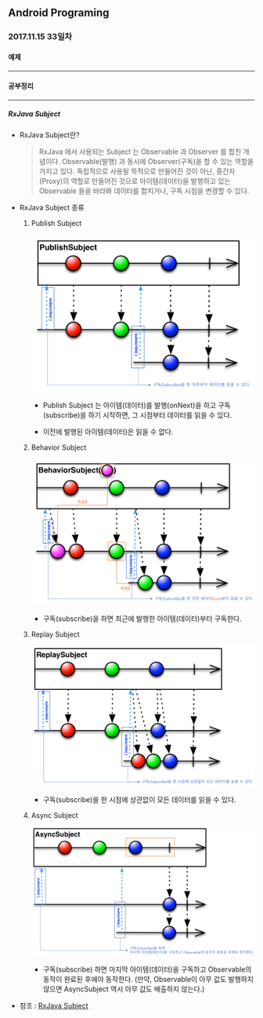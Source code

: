 Android Programing
----------------------------------------------------
### 2017.11.15 33일차

#### 예제
____________________________________________________

#### 공부정리
____________________________________________________

##### __RxJava Subject__

- RxJava Subject란?

  > RxJava 에서 사용되는 Subject 는 Observable 과 Observer 를 합친 개념이다. Observable(발행) 과 동시에 Observer(구독)을 할 수 있는 역할을 가지고 있다. 독립적으로 사용될 목적으로 만들어진 것이 아닌, 중간자(Proxy)의 역할로 만들어진 것으로 아이템(데이터)을 발행하고 있는 Observable 들을 바라봐 데이터를 합치거나, 구독 시점을 변경할 수 있다.

- RxJava Subject 종류

  1. Publish Subject

      ![Publish Subject](https://github.com/Hooooong/DAY40_RxJava3/blob/master/image/PublishSubject.png)

      - Publish Subject 는 아이템(데이터)를 발행(onNext)을 하고 구독(subscribe)을 하기 시작하면, 그 시점부터 데이터를 읽을 수 있다.

      - 이전에 발행된 아이템(데이터)은 읽을 수 없다.

  2. Behavior Subject

      ![Behavior Subject](https://github.com/Hooooong/DAY40_RxJava3/blob/master/image/BehaviorSubject.png)

      - 구독(subscribe)을 하면 최근에 발행한 아이템(데이터)부터 구독한다.

  3. Replay Subject

      ![Replay Subject](https://github.com/Hooooong/DAY40_RxJava3/blob/master/image/ReplaySubject.png)

      - 구독(subscribe)을 한 시점에 상관없이 모든 데이터를 읽을 수 있다.

  4. Async Subject

      ![Async Subject](https://github.com/Hooooong/DAY40_RxJava3/blob/master/image/AsyncSubject.png)

      - 구독(subscribe) 하면 마지막 아이템(데이터)을 구독하고 Observable의 동작이 완료된 후에야 동작한다. (만약, Observable이 아무 값도 발행하지 않으면 AsyncSubject 역시 아무 값도 배출하지 않는다.)

- 참조 : [RxJava Subject](http://reactivex.io/documentation/ko/subject.html)
